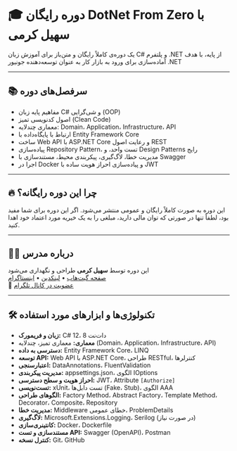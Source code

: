 # 🎓 دوره رایگان DotNet From Zero با سهیل کرمی

یک دوره‌ی کاملاً رایگان و متن‌باز برای آموزش زبان C# و پلتفرم .NET از پایه، با هدف آماده‌سازی برای ورود به بازار کار به عنوان توسعه‌دهنده جونیور .NET

---

## 📚 سرفصل‌های دوره

- مفاهیم پایه زبان C# و شی‌گرایی (OOP)
- اصول کدنویسی تمیز (Clean Code)
- معماری چندلایه: Domain، Application، Infrastructure، API
- ارتباط با پایگاه‌داده با Entity Framework Core
- ساخت Web API با ASP.NET Core و رعایت اصول REST
- پیاده‌سازی Repository Pattern، تست واحد، و Design Patterns رایج
- مدیریت خطا، لاگ‌گیری، پیکربندی محیط، مستندسازی با Swagger
- اجرا در Docker و پیاده‌سازی احراز هویت ساده با JWT

---

## 🔥 چرا این دوره رایگانه؟

این دوره به صورت کاملاً رایگان و عمومی منتشر می‌شود. اگر این دوره برای شما مفید بود، لطفاً تنها در صورتی که توان مالی دارید، مبلغی را به یک خیریه مورد اعتماد خود اهدا کنید.

---

## 👨‍🏫 درباره مدرس

این دوره توسط **سهیل کرمی** طراحی و نگهداری می‌شود  
[صفحه گیت‌هاب](https://github.com/your-username) • [لینکدین](https://www.linkedin.com/in/soheilkarami/) • [اینستاگرام](https://www.instagram.com/soheilkarami92/)  
📢 [عضویت در کانال تلگرام](https://t.me/+jXn68Mq7Ns1lZjQ0)

---

## 🛠 تکنولوژی‌ها و ابزارهای مورد استفاده

- **زبان و فریمورک:** C# 12، دات‌نت 8
- **معماری:** معماری تمیز، چندلایه (Domain، Application، Infrastructure، API)
- **دسترسی به داده:** Entity Framework Core، LINQ
- **توسعه API:** Web API با ASP.NET Core، طراحی RESTful، کنترلرها
- **اعتبارسنجی:** DataAnnotations، FluentValidation
- **مدیریت پیکربندی:** appsettings.json، الگوی IOptions
- **احراز هویت و سطح دسترسی:** JWT، Attribute `[Authorize]`
- **تست‌نویسی:** xUnit، تست دابل‌ها (Fake، Stub)، الگوی AAA
- **الگوهای طراحی:** Factory Method، Abstract Factory، Template Method، Decorator، Composite، Repository
- **مدیریت خطا:** Middleware خطای عمومی، ProblemDetails
- **لاگ‌گیری:** Microsoft.Extensions.Logging، Serilog (در صورت نیاز)
- **کانتینری‌سازی:** Docker، Dockerfile
- **مستندسازی و تست API:** Swagger (OpenAPI)، Postman
- **کنترل نسخه:** Git، GitHub